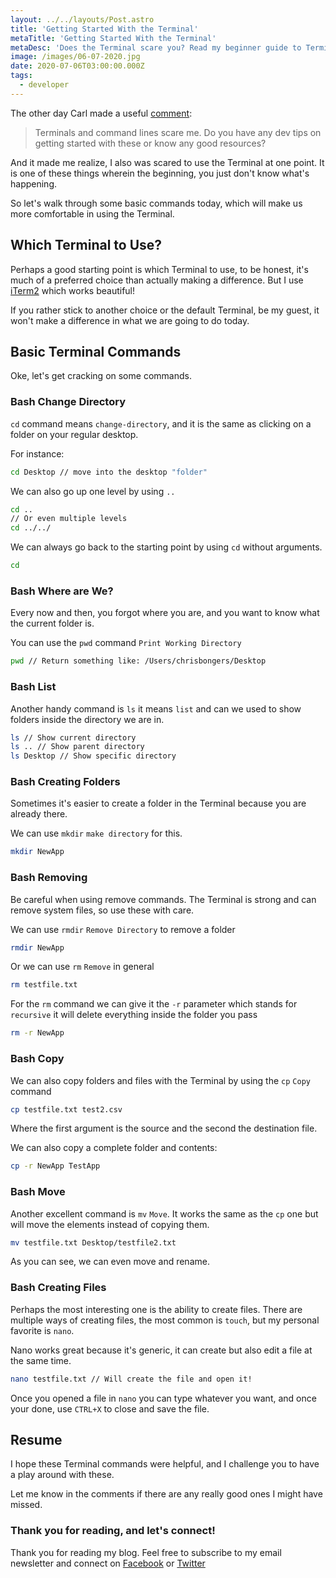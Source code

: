 ```yaml
---
layout: ../../layouts/Post.astro
title: 'Getting Started With the Terminal'
metaTitle: 'Getting Started With the Terminal'
metaDesc: 'Does the Terminal scare you? Read my beginner guide to Terminal commands'
image: /images/06-07-2020.jpg
date: 2020-07-06T03:00:00.000Z
tags:
  - developer
---
```


The other day Carl made a useful [comment](https://daily-dev-tips.com/posts/our-first-ionic-app/#heading-2-comments-on-this-page):

> Terminals and command lines scare me. Do you have any dev tips on getting started with these or know any good resources?

And it made me realize, I also was scared to use the Terminal at one point. It is one of these things wherein the beginning, you just don't know what's happening.

So let's walk through some basic commands today, which will make us more comfortable in using the Terminal.

## Which Terminal to Use?

Perhaps a good starting point is which Terminal to use, to be honest, it's much of a preferred choice than actually making a difference. But I use [iTerm2](https://www.iterm2.com/) which works beautiful!

If you rather stick to another choice or the default Terminal, be my guest, it won't make a difference in what we are going to do today.

## Basic Terminal Commands

Oke, let's get cracking on some commands.

### Bash Change Directory

`cd` command means `change-directory`, and it is the same as clicking on a folder on your regular desktop.

For instance:

```bash
cd Desktop // move into the desktop "folder"
```

We can also go up one level by using `..`

```bash
cd ..
// Or even multiple levels
cd ../../
```

We can always go back to the starting point by using `cd` without arguments.

```bash
cd
```

### Bash Where are We?

Every now and then, you forgot where you are, and you want to know what the current folder is.

You can use the `pwd` command `Print Working Directory`

```bash
pwd // Return something like: /Users/chrisbongers/Desktop
```

### Bash List

Another handy command is `ls` it means `list` and can we used to show folders inside the directory we are in.

```bash
ls // Show current directory
ls .. // Show parent directory
ls Desktop // Show specific directory
```

### Bash Creating Folders

Sometimes it's easier to create a folder in the Terminal because you are already there.

We can use `mkdir` `make directory` for this.

```bash
mkdir NewApp
```

### Bash Removing

Be careful when using remove commands. The Terminal is strong and can remove system files, so use these with care.

We can use `rmdir` `Remove Directory` to remove a folder

```bash
rmdir NewApp
```

Or we can use `rm` `Remove` in general

```bash
rm testfile.txt
```

For the `rm` command we can give it the `-r` parameter which stands for `recursive` it will delete everything inside the folder you pass

```bash
rm -r NewApp
```

### Bash Copy

We can also copy folders and files with the Terminal by using the `cp` `Copy` command

```bash
cp testfile.txt test2.csv
```

Where the first argument is the source and the second the destination file.

We can also copy a complete folder and contents:

```bash
cp -r NewApp TestApp
```

### Bash Move

Another excellent command is `mv` `Move`. It works the same as the `cp` one but will move the elements instead of copying them.

```bash
mv testfile.txt Desktop/testfile2.txt
```

As you can see, we can even move and rename.

### Bash Creating Files

Perhaps the most interesting one is the ability to create files.
There are multiple ways of creating files, the most common is `touch`, but my personal favorite is `nano`.

Nano works great because it's generic, it can create but also edit a file at the same time.

```bash
nano testfile.txt // Will create the file and open it!
```

Once you opened a file in `nano` you can type whatever you want, and once your done, use `CTRL+X` to close and save the file.

## Resume

I hope these Terminal commands were helpful, and I challenge you to have a play around with these.

Let me know in the comments if there are any really good ones I might have missed.

### Thank you for reading, and let's connect!

Thank you for reading my blog. Feel free to subscribe to my email newsletter and connect on [Facebook](https://www.facebook.com/DailyDevTipsBlog) or [Twitter](https://twitter.com/DailyDevTips1)
